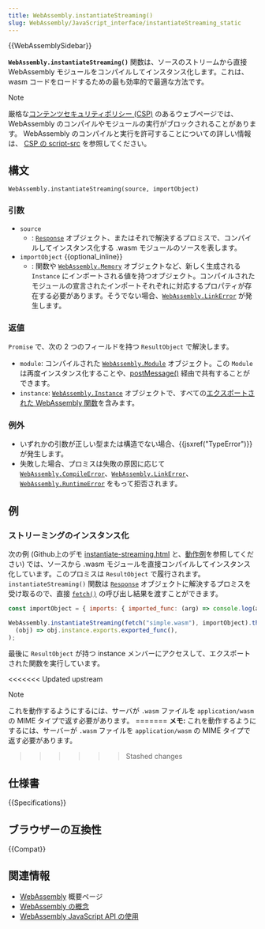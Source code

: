 ```yaml
---
title: WebAssembly.instantiateStreaming()
slug: WebAssembly/JavaScript_interface/instantiateStreaming_static
---
```


{{WebAssemblySidebar}}

**`WebAssembly.instantiateStreaming()`** 関数は、ソースのストリームから直接 WebAssembly モジュールをコンパイルしてインスタンス化します。これは、 wasm コードをロードするための最も効率的で最適な方法です。

> [!NOTE]
> 厳格な[コンテンツセキュリティポリシー (CSP)](/ja/docs/Web/HTTP/CSP) のあるウェブページでは、 WebAssembly のコンパイルやモジュールの実行がブロックされることがあります。
> WebAssembly のコンパイルと実行を許可することについての詳しい情報は、 [CSP の script-src](/ja/docs/Web/HTTP/Headers/Content-Security-Policy/script-src) を参照してください。

## 構文

```js-nolint
WebAssembly.instantiateStreaming(source, importObject)
```

### 引数

- `source`
  - : [`Response`](/ja/docs/Web/API/Response) オブジェクト、またはそれで解決するプロミスで、コンパイルしてインスタンス化する .wasm モジュールのソースを表します。
- `importObject` {{optional_inline}}
  - : 関数や [`WebAssembly.Memory`](/ja/docs/WebAssembly/JavaScript_interface/Memory) オブジェクトなど、新しく生成される `Instance` にインポートされる値を持つオブジェクト。コンパイルされたモジュールの宣言されたインポートそれぞれに対応するプロパティが存在する必要があります。そうでない場合、[`WebAssembly.LinkError`](/ja/docs/WebAssembly/JavaScript_interface/LinkError) が発生します。

### 返値

`Promise` で、次の 2 つのフィールドを持つ `ResultObject` で解決します。

- `module`: コンパイルされた [`WebAssembly.Module`](/ja/docs/WebAssembly/JavaScript_interface/Module) オブジェクト。この `Module` は再度インスタンス化することや、[postMessage()](/ja/docs/Web/API/Worker/postMessage) 経由で共有することができます。
- `instance`: [`WebAssembly.Instance`](/ja/docs/WebAssembly/JavaScript_interface/Instance) オブジェクトで、すべての[エクスポートされた WebAssembly 関数](/ja/docs/WebAssembly/Exported_functions)を含みます。

### 例外

- いずれかの引数が正しい型または構造でない場合、{{jsxref("TypeError")}} が発生します。
- 失敗した場合、プロミスは失敗の原因に応じて [`WebAssembly.CompileError`](/ja/docs/WebAssembly/JavaScript_interface/CompileError)、[`WebAssembly.LinkError`](/ja/docs/WebAssembly/JavaScript_interface/LinkError)、[`WebAssembly.RuntimeError`](/ja/docs/WebAssembly/JavaScript_interface/RuntimeError) をもって拒否されます。

## 例

### ストリーミングのインスタンス化

次の例 (Github上のデモ [instantiate-streaming.html](https://github.com/mdn/webassembly-examples/blob/master/js-api-examples/instantiate-streaming.html) と、[動作例](https://mdn.github.io/webassembly-examples/js-api-examples/instantiate-streaming.html)を参照してください) では、ソースから .wasm モジュールを直接コンパイルしてインスタンス化しています。このプロミスは `ResultObject` で履行されます。 `instantiateStreaming()` 関数は [`Response`](/ja/docs/Web/API/Response) オブジェクトに解決するプロミスを受け取るので、直接 [`fetch()`](/ja/docs/Web/API/Window/fetch) の呼び出し結果を渡すことができます。

```js
const importObject = { imports: { imported_func: (arg) => console.log(arg) } };

WebAssembly.instantiateStreaming(fetch("simple.wasm"), importObject).then(
  (obj) => obj.instance.exports.exported_func(),
);
```

最後に `ResultObject` が持つ instance メンバーにアクセスして、エクスポートされた関数を実行しています。

<<<<<<< Updated upstream
> [!NOTE]
> これを動作するようにするには、サーバが `.wasm` ファイルを `application/wasm` の MIME タイプで返す必要があります。
=======
> **メモ:** これを動作するようにするには、サーバーが `.wasm` ファイルを `application/wasm` の MIME タイプで返す必要があります。
>>>>>>> Stashed changes

## 仕様書

{{Specifications}}

## ブラウザーの互換性

{{Compat}}

## 関連情報

- [WebAssembly](/ja/docs/WebAssembly) 概要ページ
- [WebAssembly の概念](/ja/docs/WebAssembly/Concepts)
- [WebAssembly JavaScript API の使用](/ja/docs/WebAssembly/Using_the_JavaScript_API)
